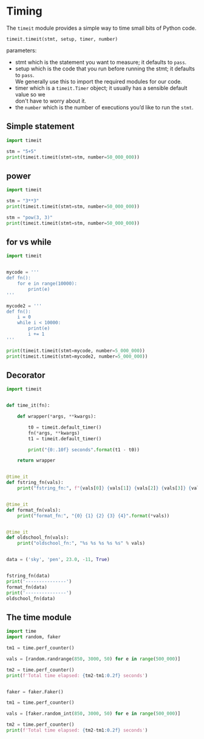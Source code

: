# Timing 

The `timeit` module provides a simple way to time small bits of Python code.  


`timeit.timeit(stmt, setup, timer, number)`

parameters:

- stmt which is the statement you want to measure; it defaults to `pass`.  
- setup which is the code that you run before running the stmt; it defaults to `pass`.   
  We generally use this to import the required modules for our code.  
- timer which is a `timeit.Timer` object; it usually has a sensible default value so we  
  don't have to worry about it.  
- the `number` which is the number of executions you’d like to run the `stmt`.  

## Simple statement

```python
import timeit

stm = "5+5"
print(timeit.timeit(stmt=stm, number=50_000_000))
```

## power

```python
import timeit

stm = "3**3"
print(timeit.timeit(stmt=stm, number=50_000_000))

stm = "pow(3, 3)"
print(timeit.timeit(stmt=stm, number=50_000_000))
```

## for vs while

```python
import timeit


mycode = ''' 
def fn(): 
    for e in range(10000): 
        print(e)
'''

mycode2 = ''' 
def fn():
    i = 0
    while i < 10000:
        print(e)
        i += 1
'''

print(timeit.timeit(stmt=mycode, number=5_000_000))
print(timeit.timeit(stmt=mycode2, number=5_000_000))
```

## Decorator

```python
import timeit


def time_it(fn):

    def wrapper(*args, **kwargs):

        t0 = timeit.default_timer()
        fn(*args, **kwargs)
        t1 = timeit.default_timer()

        print("{0:.10f} seconds".format(t1 - t0))

    return wrapper


@time_it
def fstring_fn(vals):
    print("fstring_fn:", f"{vals[0]} {vals[1]} {vals[2]} {vals[3]} {vals[4]}")


@time_it
def format_fn(vals):
    print("format_fn:", "{0} {1} {2} {3} {4}".format(*vals))


@time_it
def oldschool_fn(vals):
    print("oldschool_fn:", "%s %s %s %s %s" % vals)


data = ('sky', 'pen', 23.0, -11, True)


fstring_fn(data)
print('---------------')
format_fn(data)
print('---------------')
oldschool_fn(data)
```

## The time module 

```python
import time
import random, faker

tm1 = time.perf_counter()

vals = [random.randrange(850, 3000, 50) for e in range(500_000)]

tm2 = time.perf_counter()
print(f'Total time elapsed: {tm2-tm1:0.2f} seconds')


faker = faker.Faker()

tm1 = time.perf_counter()

vals = [faker.random_int(850, 3000, 50) for e in range(500_000)]

tm2 = time.perf_counter()
print(f'Total time elapsed: {tm2-tm1:0.2f} seconds')
```
